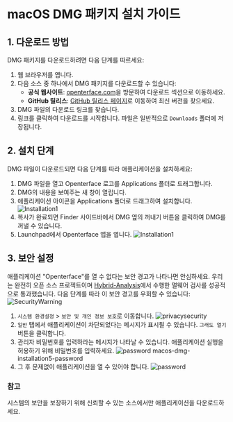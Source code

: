 # macOS DMG 패키지 설치 가이드

## 1. 다운로드 방법

DMG 패키지를 다운로드하려면 다음 단계를 따르세요:

1. 웹 브라우저를 엽니다.
2. 다음 소스 중 하나에서 DMG 패키지를 다운로드할 수 있습니다:
   - **공식 웹사이트**: [openterface.com](https://openterface.com)을 방문하여 다운로드 섹션으로 이동하세요.
   - **GitHub 릴리스**: [GitHub 릴리스 페이지](https://github.com/TechxArtisanStudio/Openterface_MacOS/releases)로 이동하여 최신 버전을 찾으세요.
3. DMG 파일의 다운로드 링크를 찾습니다.
4. 링크를 클릭하여 다운로드를 시작합니다. 파일은 일반적으로 `Downloads` 폴더에 저장됩니다.

## 2. 설치 단계

DMG 파일이 다운로드되면 다음 단계를 따라 애플리케이션을 설치하세요:

1. DMG 파일을 열고 Openterface 로고를 Applications 폴더로 드래그합니다.
2. DMG의 내용을 보여주는 새 창이 열립니다.
3. 애플리케이션 아이콘을 Applications 폴더로 드래그하여 설치합니다.
![Installation1](https://assets.openterface.com/images/guide/macos-dmg-installation1.webp)
4. 복사가 완료되면 Finder 사이드바에서 DMG 옆의 꺼내기 버튼을 클릭하여 DMG를 꺼낼 수 있습니다.
5. Launchpad에서 Openterface 앱을 엽니다.
![Installation1](https://assets.openterface.com/images/guide/macos-dmg-installation2.webp)


## 3. 보안 설정

애플리케이션 "Openterface"를 열 수 없다는 보안 경고가 나타나면 안심하세요. 우리는 완전히 오픈 소스 프로젝트이며 [Hybrid-Analysis](https://www.hybrid-analysis.com/)에서 수행한 멀웨어 검사를 성공적으로 통과했습니다. 다음 단계를 따라 이 보안 경고를 우회할 수 있습니다:
![SecurityWarning](https://assets.openterface.com/images/guide/macos-dmg-installation3-not-opened.webp)

1. `시스템 환경설정` > `보안 및 개인 정보 보호`로 이동합니다.
![privacysecurity](https://assets.openterface.com/images/guide/macos-dmg-installation4-privacysecurity.webp)
2. `일반` 탭에서 애플리케이션이 차단되었다는 메시지가 표시될 수 있습니다. `그래도 열기` 버튼을 클릭합니다.
3. 관리자 비밀번호를 입력하라는 메시지가 나타날 수 있습니다. 애플리케이션 실행을 허용하기 위해 비밀번호를 입력하세요.
![password](https://assets.openterface.com/images/guide/macos-dmg-installation5-password.webp)
macos-dmg-installation5-password
4. 그 후 문제없이 애플리케이션을 열 수 있어야 합니다.
![password](https://assets.openterface.com/images/guide/macos-dmg-installation6-opened.webp)

### 참고

시스템의 보안을 보장하기 위해 신뢰할 수 있는 소스에서만 애플리케이션을 다운로드하세요.
